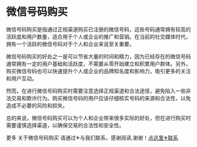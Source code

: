 # 微信号码购买

微信号码购买是指通过正规渠道购买已注册的微信号码，这些号码通常拥有较高的活跃度和用户数量，适合用于个人或企业的推广和营销。在当前的社交媒体时代，拥有一个活跃的微信号码对于个人和企业来说至关重要。

微信号码购买的好处之一是可以节省大量的时间和精力，因为已经存在的微信号码通常拥有一定的用户基础和活跃度，不需要从零开始建立和积累用户群体。另外，购买微信号码也可以快速提升个人或企业的品牌知名度和影响力，吸引更多的关注和用户互动。

然而，在进行微信号码购买时需要注意选择正规渠道和合法途径，避免陷入一些非法交易和欺诈行为。购买微信号码的用户应该仔细核实号码的来源和合法性，以免造成不必要的风险和损失。

总的来说，微信号码购买可以为个人和企业带来很多实际的好处，但在进行购买时需要谨慎选择渠道，以确保交易的合法性和安全性。

更多 关于微信号码购买 请通过✈与我们联系，感谢阅读,谢谢！[点这里✈联系](https://w.k02.cc)